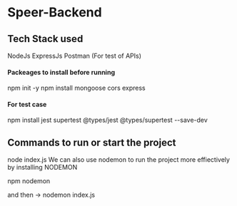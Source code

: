 # Speer-Backend

## Tech Stack used 

NodeJs
ExpressJs
Postman (For test of APIs)

#### Packeages to install  before running 

npm init -y
npm install mongoose cors express

#### For test case 
npm install jest supertest @types/jest @types/supertest --save-dev

## Commands to run or start the project 

node index.js
We can also use nodemon to run the project more effiectively by installing NODEMON

npm nodemon 

and then -> nodemon index.js
